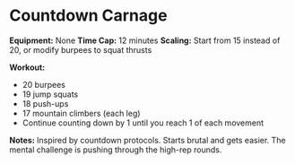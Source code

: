 # Countdown Carnage

**Equipment:** None
**Time Cap:** 12 minutes
**Scaling:** Start from 15 instead of 20, or modify burpees to squat thrusts

**Workout:**
- 20 burpees
- 19 jump squats
- 18 push-ups
- 17 mountain climbers (each leg)
- Continue counting down by 1 until you reach 1 of each movement

**Notes:**
Inspired by countdown protocols. Starts brutal and gets easier. The mental challenge is pushing through the high-rep rounds.